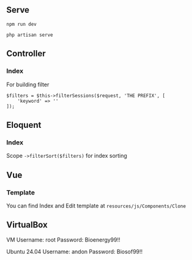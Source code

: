 ## Serve

```npm run dev```

```php artisan serve```

## Controller
### Index
For building filter
```
$filters = $this->filterSessions($request, 'THE PREFIX', [
    'keyword' => ''
]);
```

## Eloquent
### Index
Scope `->filterSort($filters)` for index sorting

## Vue
### Template
You can find Index and Edit template at `resources/js/Components/Clone`

## VirtualBox
VM
Username: root
Password: Bioenergy99!!

Ubuntu 24.04 
Username: andon
Password: Biosof99!!


